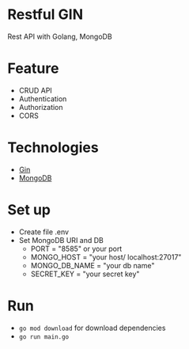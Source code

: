 # Restful GIN
Rest API with Golang, MongoDB

# Feature
* CRUD API
* Authentication
* Authorization
* CORS


# Technologies
* [Gin](https://github.com/gin-gonic/gin)
* [MongoDB](https://www.mongodb.com)

# Set up
* Create file .env
* Set MongoDB URI and DB
  - PORT = "8585" or your port
  - MONGO_HOST = "your host/ localhost:27017"
  - MONGO_DB_NAME = "your db name"
  - SECRET_KEY = "your secret key"

# Run
* `go mod download` for download dependencies
* `go run main.go`


